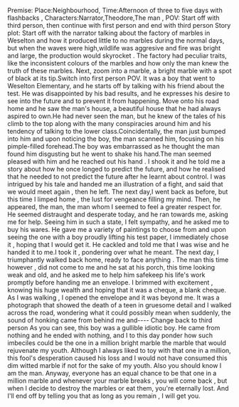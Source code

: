 Premise:
Place:Neighbourhood, Time:Afternoon of three to five days with flashbacks , Characters:Narrator,Theodore,The man  , POV: Start off with third person, then continue with first 
person and end with third person
Story plot:
Start off with the narrator talking about the factory of marbles in Weselton and how it produced little to no marbles during the normal days, but when the waves were high,wildlife
was aggresive and fire was bright and large, the production would skyrocket . The factory had peculiar traits, like the inconsistent colours of the marbles and how only the man 
knew the truth of these marbles.
Next, zoom into a marble, a bright marble with a spot of black at its tip.Switch into first person POV.
It was a boy that went to Weselton Elementary, and he starts off by talking with his friend about the test. He was disappointed by his bad results, and he expresses his desire to 
see into the future and to prevent it from happening.
Move onto his road home and he saw the man's house, a beautiful house that he had always aspired to own.He had never seen the man, but he knew of the tales of his climb to the top
along with the many conspiracies around him and his tendency of talking to the lower class.Coincidentally, the man just bumped into him and upon noticing the boy, the man scanned 
him, focusing on his pimple-filled forehead.The boy was embarrassed as he thought the man found him disgusting but he went to shake his hand.The man seemed pleased with him and 
he reached out his hand . I shook it and he told me a story about how he once longed to predict the future, and how he realised that he needed to not predict the future after 
he learnt about control. I was intrigued by his tale and handed me an illustration of a fight, and said that we would meet again , then he left.
The next day,I went back as before, but this time I limped home , the lust for vengeance filling my mind. Then, he appeared, the man, the man whom I seemed to feel a greater respect
for. He seemed distraught and desperate today, and he ran towards me, asking me for help. Seeing him in such a state, I felt sympathy, and he asked me to buy his wares. He gave me a 
variety of paintings to choose from and upon seeing the one with a boy proudly lifting his test paper, I immediately chose it , hoping that I would get it. He cackled and told me 
that I was wise and he handed it to me.I took it , pondering over what he meant.
The next day, I triumphantly walked back home, ready to face anything . The man this time however , did not come to me and he sat at his porch, this time looking weak and old, and he
asked me to help him safekeep his life's work promptly before handing me an envelope. I brimmed with excitement , knowing his huge wealth and hoping that it was a cheque, a blank cheque. 
As I was walking , I opened the envelope and it was beyond me. It was a photograph that showed the death of a teen in gruesome detail and I walked across the road, wondering what it could
possibly mean when suddenly, the sound of honking came from behind me and----
Change back to third person
As you can see, this boy was a gullible idiotic boy. He came from nothing and he ended with nothing, and I to this day ponder how such imbeciles could be the one in a million bright marble
the marble that would rejuvenate my youth. Although I always liked to toy with that one in a million, this fool's desperation caused his loss and I would not have consumed this dim witted 
marble if not for the sake of my youth. 
Also you should know I am the man.
Anyway, everyone has an equal chance to be that one in a million marble and whenever your marble breaks , you will come back , but when I decide to destroy the marbles or eat them, you're
eternally lost. And I'll end off by telling you that as long as you remain , I will get you.
